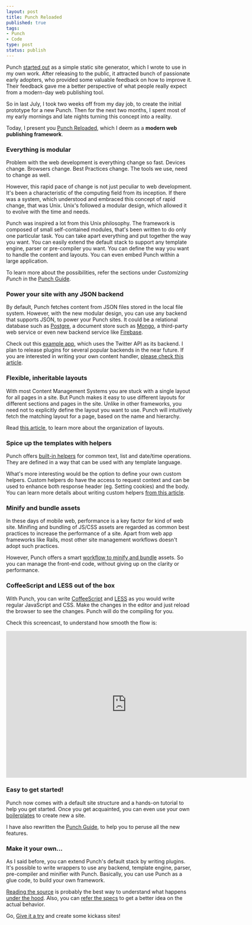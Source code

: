 ```yaml
--- 
layout: post
title: Punch Reloaded
published: true
tags:
- Punch
- Code
type: post
status: publish
---
```


Punch [started out](http://laktek.com/2012/04/19/punch-a-fun-and-easy-way-to-build-modern-websites) as a simple static site generator, which I wrote to use in my own work. After releasing to the public, it attracted bunch of passionate early adopters, who provided some valuable feedback on how to improve it. Their feedback gave me a better perspective of what people really expect from a modern-day web publishing tool. 

So in last July, I took two weeks off from my day job, to create the initial prototype for a new Punch. Then for the next two months, I spent most of my early mornings and late nights turning this concept into a reality. 

Today, I present you [Punch Reloaded](https://github.com/laktek/punch), which I deem as a **modern web publishing framework**.

### Everything is modular

Problem with the web development is everything change so fast. Devices change. Browsers change. Best Practices change. The tools we use, need to change as well.

However, this rapid pace of change is not just peculiar to web development. It's been a characteristic of the computing field from its inception. If there was a system, which understood and embraced this concept of rapid change, that was Unix. Unix's followed a modular design, which allowed it to evolve with the time and needs. 

Punch was inspired a lot from this Unix philosophy. The framework is composed of small self-contained modules, that's been written to do only one particular task. You can take apart everything and put together the way you want. You can easily extend the default stack to support any template engine, parser or pre-compiler you want. You can define the way you want to handle the content and layouts. You can even embed Punch within a large application.

To learn more about the possibilities, refer the sections under _Customizing Punch_ in the [Punch Guide](https://github.com/laktek/punch/wiki). 

### Power your site with any JSON backend

By default, Punch fetches content from JSON files stored in the local file system. However, with the new modular design, you can use any backend that supports JSON, to power your Punch sites. It could be a relational database such as [Postgre](http://www.postgresql.org/), a document store such as [Mongo](http://www.mongodb.org/), a third-party web service or even new backend service like [Firebase](http://www.firebase.com/).

Check out this [example app](https://github.com/laktek/favtweets), which uses the Twitter API as its backend. I plan to release plugins for several popular backends in the near future. If you are interested in writing your own content handler, [please check this article](https://github.com/laktek/punch/wiki/Writing-a-Custom-Content-Handler).

### Flexible, inheritable layouts

With most Content Management Systems you are stuck with a single layout for all pages in a site. But Punch makes it easy to use different layouts for different sections and pages in the site. Unlike in other frameworks, you need not to explicitly define the layout you want to use. Punch will intuitively fetch the matching layout for a page, based on the name and hierarchy.

Read [this article](https://github.com/laktek/punch/wiki/Templates), to learn more about the organization of layouts.

### Spice up the templates with helpers

Punch offers [built-in helpers](https://github.com/laktek/punch/wiki/Helpers) for common text, list and date/time operations. They are defined in a way that can be used with any template language. 

What's more interesting would be the option to define your own custom helpers. Custom helpers do have the access to request context and can be used to enhance both response header (eg. Setting cookies) and the body. You can learn more details about writing custom helpers [from this article](https://github.com/laktek/punch/wiki/Writing-Custom-Helpers). 

### Minify and bundle assets

In these days of mobile web, performance is a key factor for kind of web site. Minifing and bundling of JS/CSS assets are regarded as common best practices to increase the performance of a site. Apart from web app frameworks like Rails, most other site management workflows doesn't adopt such practices.

However, Punch offers a smart [workflow to minify and bundle](https://github.com/laktek/punch/wiki/Asset-Bundles) assets. So you can manage the front-end code, without giving up on the clarity or performance. 

### CoffeeScript and LESS out of the box

With Punch, you can write [CoffeeScript](http://coffeescript.org/) and [LESS](http://lesscss.org/) as you would write regular JavaScript and CSS. Make the changes in the editor and just reload the browser to see the changes. Punch will do the compiling for you. 

Check this screencast, to understand how smooth the flow is:

<p>
<iframe src="http://www.screenr.com/embed/5rJ8" width="650" height="396" frameborder="0"></iframe>
</p>

### Easy to get started!

Punch now comes with a default site structure and a hands-on tutorial to help you get started. Once you get acquainted, you can even use your own [boilerplates](https://github.com/laktek/punch/wiki/Creating-a-New-Site) to create new a site.

I have also rewritten the [Punch Guide](https://github.com/laktek/punch/wiki), to help you to peruse all the new features. 

### Make it your own...

As I said before, you can extend Punch's default stack by writing plugins. It's possible to write wrappers to use any backend, template engine, parser, pre-compiler and minifier with Punch. Basically, you can use Punch as a glue code, to build your own framework.

[Reading the source](https://github.com/laktek/punch) is probably the best way to understand what happens [under the hood](https://github.com/laktek/punch/wiki/What-Happens-Under-the-Hood). Also, you can [refer the specs](https://github.com/laktek/punch/tree/master/spec) to get a better idea on the actual behavior.

Go, [Give it a try](https://github.com/laktek/punch) and create some kickass sites!
